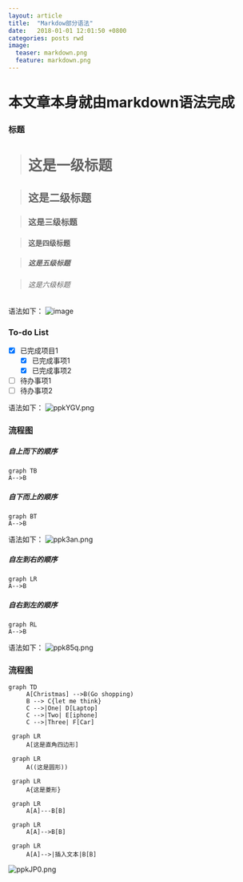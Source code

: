 ```yaml
---
layout: article
title:  "Markdow部分语法"
date:   2018-01-01 12:01:50 +0800
categories: posts rwd
image:
  teaser: markdown.png
  feature: markdown.png
---
```

# 本文章本身就由markdown语法完成

###  标题
 
 > # 这是一级标题  
 
 > ## 这是二级标题
 
 > ### 这是三级标题
 
 > #### 这是四级标题
 
 > ##### 这是五级标题

 > ###### 这是六级标题
 语法如下：
 ![image](http://images2015.cnblogs.com/blog/600165/201701/600165-20170121165256359-1045755089.png)

### To-do List

- [x] 已完成项目1
  - [x] 已完成事项1
  - [x] 已完成事项2
- [ ] 待办事项1
- [ ] 待办事项2

语法如下：
![ppkYGV.png](https://s1.ax1x.com/2018/01/01/ppkYGV.png)

### 流程图

##### 自上而下的顺序

```
graph TB
A-->B
```

##### 自下而上的顺序
```
graph BT
A-->B
```
语法如下：
![ppk3an.png](https://s1.ax1x.com/2018/01/01/ppk3an.png)

##### 自左到右的顺序
```
graph LR
A-->B
```

##### 自右到左的顺序
```
graph RL
A-->B
```
语法如下：
![ppk85q.png](https://s1.ax1x.com/2018/01/01/ppk85q.png)

### 流程图

```
graph TD
     A[Christmas] -->B(Go shopping)
     B --> C{let me think}
     C -->|One| D[Laptop]
     C -->|Two| E[iphone]
     C -->|Three| F[Car] 
```

```
 graph LR
     A[这是直角四边形]
```

```
 graph LR
     A((这是圆形))
```

```
 graph LR
     A{这是菱形}
```

```
 graph LR
     A[A]---B[B]
```

```
 graph LR
     A[A]-->B[B]
```
     
```
 graph LR
     A[A]-->|插入文本|B[B]
```     

![ppkJP0.png](https://s1.ax1x.com/2018/01/01/ppkJP0.png)
